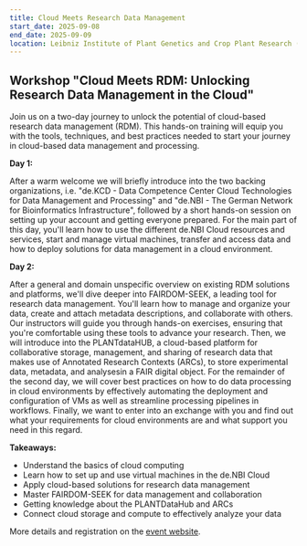 ```yaml
---
title: Cloud Meets Research Data Management
start_date: 2025-09-08
end_date: 2025-09-09
location: Leibniz Institute of Plant Genetics and Crop Plant Research (IPK), Gatersleben, Germany
---
```



## Workshop "Cloud Meets RDM: Unlocking Research Data Management in the Cloud"

Join us on a two-day journey to unlock the potential of cloud-based research data management (RDM). This hands-on training will equip you with the tools, techniques, and best practices needed to start your journey in cloud-based data management and processing.

**Day 1:** 

After a warm welcome we will briefly introduce into the two backing organizations, i.e. "de.KCD - Data Competence Center Cloud Technologies for Data Management and Processing" and "de.NBI - The German Network for Bioinformatics Infrastructure", followed by a short hands-on session on setting up your account 
and getting everyone prepared. For the main part of this day, you'll learn how to use the different de.NBI Cloud resources and services, start and manage virtual machines, transfer and access data and how to deploy  solutions for data management in a cloud environment.

**Day 2:** 

After a general and domain unspecific overview on existing RDM solutions and platforms, we'll dive deeper into FAIRDOM-SEEK, a leading tool for research data management. You'll learn how to manage and organize your data, create and attach metadata descriptions, and collaborate with others. 
Our instructors will guide you through hands-on exercises, ensuring that you're comfortable using these tools to advance your research. Then, we will introduce into the PLANTdataHUB, a cloud-based platform for collaborative storage, management, and sharing of research data that makes use of Annotated Research Contexts
(ARCs), to store experimental data, metadata, and analysesin a FAIR digital object. For the remainder of the second day, we will cover best practices on how to do data processing in cloud environments by effectively 
automating the deployment and configuration of VMs as well as streamline processing pipelines in workflows. Finally, we want to enter into an exchange with you and find out what your requirements for cloud environments are and what support you need in this regard. 


**Takeaways:**

* Understand the basics of cloud computing
* Learn how to set up and use virtual machines in the de.NBI Cloud
* Apply cloud-based solutions for research data management
* Master FAIRDOM-SEEK for data management and collaboration
* Getting knowledge about the PLANTDataHub and ARCs
* Connect cloud storage and compute to effectively analyze your data


 
More details and registration on the [event website](https://events.hifis.net/event/2740/).
